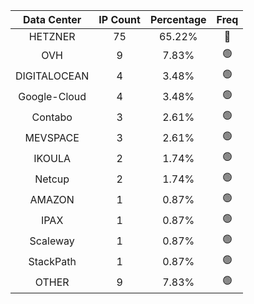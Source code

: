 | Data Center | IP Count | Percentage | Freq |
|:------------:|:--------:|:-----------:|:-----:|
| HETZNER | 75 | 65.22% | 🔴 |
| OVH | 9 | 7.83% | 🟢 |
| DIGITALOCEAN | 4 | 3.48% | 🟢 |
| Google-Cloud | 4 | 3.48% | 🟢 |
| Contabo | 3 | 2.61% | 🟢 |
| MEVSPACE | 3 | 2.61% | 🟢 |
| IKOULA | 2 | 1.74% | 🟢 |
| Netcup | 2 | 1.74% | 🟢 |
| AMAZON | 1 | 0.87% | 🟢 |
| IPAX | 1 | 0.87% | 🟢 |
| Scaleway | 1 | 0.87% | 🟢 |
| StackPath | 1 | 0.87% | 🟢 |
| OTHER | 9 | 7.83% | 🟢 |
